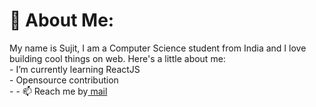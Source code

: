 # 💫 About Me:
My name is Sujit, I am a Computer Science student from India and I love building cool things on web. Here's a little about me:<br>- I’m currently learning ReactJS<br>- Opensource contribution<br>- - 📫 Reach me by[ mail](sujit.gda997@gmail.com)



<!-- Proudly created with GPRM ( https://gprm.itsvg.in ) -->
